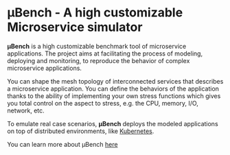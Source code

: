 # **µBench** - A high customizable Microservice simulator

**µBench** is a high customizable benchmark tool of microservice applications.
The project aims at facilitating the process of modeling, deploying and monitoring, to reproduce the behavior of complex microservice applications. 

You can shape the mesh topology of interconnected services that describes a microservice application.
You can define the behaviors of the application thanks to the ability of implementing your own stress functions which gives you total control on the aspect to stress, e.g. the CPU, memory, I/O, network, etc.

To emulate real case scenarios, **µBench** deploys the modeled applications on top of distributed environments, like [Kubernetes](https://kubernetes.io).

You can learn more about µBench [here](Docs/MicroserviceModel.md)
